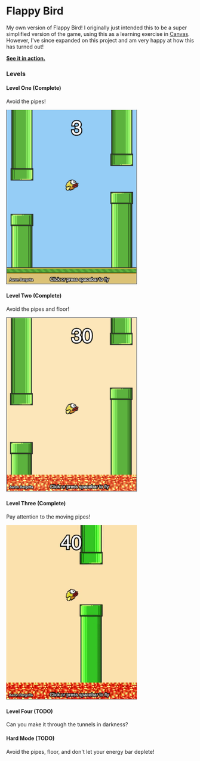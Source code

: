 # Flappy Bird
My own version of Flappy Bird! I originally just intended this to be a super simplified version of the game, using this as a learning exercise in [Canvas](https://developer.mozilla.org/en-US/docs/Web/API/Canvas_API). However, I've since expanded on this project and am very happy at how this has turned out!

**[See it in action.](https://bargotta.github.io/Flappy-Bird/)**

### Levels

#### Level One (Complete)

Avoid the pipes!

<img src="img/screenshots/one.png" width="350">

#### Level Two (Complete)

Avoid the pipes and floor!

<img src="img/screenshots/two.png" width="350">

#### Level Three (Complete)

Pay attention to the moving pipes!

<img src="img/screenshots/three.gif" width="350">

#### Level Four (TODO)

Can you make it through the tunnels in darkness?

#### Hard Mode (TODO)

Avoid the pipes, floor, and don't let your energy bar deplete!

